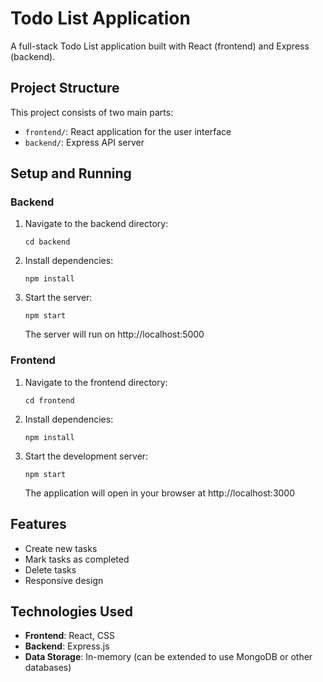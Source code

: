 # Todo List Application

A full-stack Todo List application built with React (frontend) and Express (backend).

## Project Structure

This project consists of two main parts:

- `frontend/`: React application for the user interface
- `backend/`: Express API server

## Setup and Running

### Backend

1. Navigate to the backend directory:
   ```
   cd backend
   ```

2. Install dependencies:
   ```
   npm install
   ```

3. Start the server:
   ```
   npm start
   ```
   
   The server will run on http://localhost:5000

### Frontend

1. Navigate to the frontend directory:
   ```
   cd frontend
   ```

2. Install dependencies:
   ```
   npm install
   ```

3. Start the development server:
   ```
   npm start
   ```
   
   The application will open in your browser at http://localhost:3000

## Features

- Create new tasks
- Mark tasks as completed
- Delete tasks
- Responsive design

## Technologies Used

- **Frontend**: React, CSS
- **Backend**: Express.js
- **Data Storage**: In-memory (can be extended to use MongoDB or other databases)